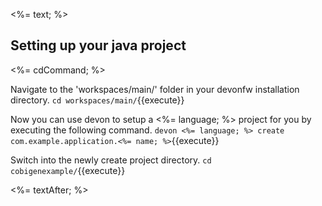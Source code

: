 <%= text; %>

## Setting up your java project

<%= cdCommand; %>

Navigate to the 'workspaces/main/' folder in your devonfw installation directory.
`cd workspaces/main/`{{execute}}

Now you can use devon to setup a <%= language; %>  project for you by executing the following command.
`devon <%= language; %> create com.example.application.<%= name; %>`{{execute}}

Switch into the newly create project directory.
`cd cobigenexample/`{{execute}}

<%= textAfter; %>
